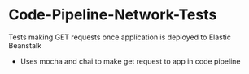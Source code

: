 # Code-Pipeline-Network-Tests
Tests making GET requests once application is deployed to Elastic Beanstalk
- Uses mocha and chai to make get request to app in code pipeline
